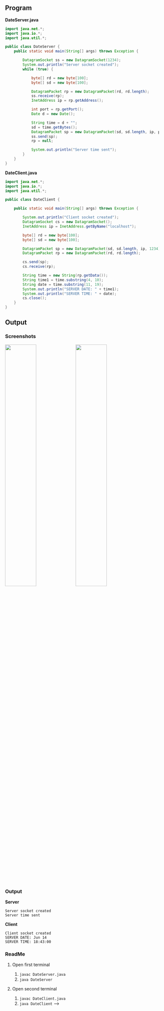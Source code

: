 ## Program

**DateServer.java** 
``` java
import java.net.*;
import java.io.*;
import java.util.*;

public class DateServer {
    public static void main(String[] args) throws Exception {

        DatagramSocket ss = new DatagramSocket(1234);
        System.out.println("Server socket created");
        while (true) {

            byte[] rd = new byte[100];
            byte[] sd = new byte[100];

            DatagramPacket rp = new DatagramPacket(rd, rd.length);
            ss.receive(rp);
            InetAddress ip = rp.getAddress();

            int port = rp.getPort();
            Date d = new Date();

            String time = d + "";
            sd = time.getBytes();
            DatagramPacket sp = new DatagramPacket(sd, sd.length, ip, port);
            ss.send(sp);
            rp = null;

            System.out.println("Server time sent");
        }
    }
}
```

**DateClient.java**
```java
import java.net.*;
import java.io.*;
import java.util.*;

public class DateClient {

    public static void main(String[] args) throws Exception {

        System.out.println("Client socket created");
        DatagramSocket cs = new DatagramSocket();
        InetAddress ip = InetAddress.getByName("localhost");

        byte[] rd = new byte[100];
        byte[] sd = new byte[100];

        DatagramPacket sp = new DatagramPacket(sd, sd.length, ip, 1234);
        DatagramPacket rp = new DatagramPacket(rd, rd.length);

        cs.send(sp);
        cs.receive(rp);

        String time = new String(rp.getData());
        String time1 = time.substring(4, 10);
        String date = time.substring(11, 19);
        System.out.println("SERVER DATE: " + time1);
        System.out.println("SERVER TIME: " + date);
        cs.close();
    }
}

```

## Output

### Screenshots

<img src = "https://user-images.githubusercontent.com/35297280/84594317-fa779d00-ae6e-11ea-8dfa-9c5f64c4114d.png" width = 45% >  <img src = "https://user-images.githubusercontent.com/35297280/84594331-0e230380-ae6f-11ea-9273-3357f7ef55ec.png" width = 45% >


### Output

**Server**
```
Server socket created
Server time sent
``` 

**Client**
```
Client socket created
SERVER DATE: Jun 14
SERVER TIME: 18:43:00
```

### ReadMe
1. Open first terminal
    1. ```javac DateServer.java```
    2. ```java DateServer```
   
2. Open second terminal
   1. ```javac DateClient.java```
   2. ```java DateClient``` -->